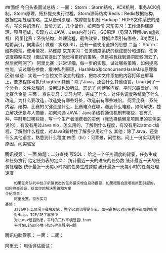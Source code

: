 ##面经
今日头条面试总结：
一面：
Storm：Storm结构，ACK机制，事务ACK机制，Storm原理，拓扑提交执行过程，Storm源码结构
Redis：Redis数据结构，数据过期处理策略，主从备份原理，故障恢复机制
Hadoop：HDFS文件系统的结构，写文件的流程，备份方式，几个备份，如何备份
京东实习：工作流构建原理，项目组成，实现方式
JAVA：Java内存分布，GC原理（见深入理解Java虚拟机）
阿里比赛：系统结构，处理流程，最终效果，数据库索引有哪些，B树索引，哈希索引，聚集索引
做题：实现LRU，还有一道使用全排列思想
二面：
	Storm：结构原理，使用情况，熟练度
	京东实习：任务调度系统的组成部分和流程，任务调度策略实现（面试官提出了他觉得更好的策略，但是被我找到漏洞反驳回去了，然后就呵呵了）
	阿里比赛：非常详细，每一步的实现，试过哪些策略，如何提高性能，调过哪些参数，缓冲队列原理，HashMap和concurrentHashMap原理和区别
	做题：实现一个监控文件改变的程序，把每次文件添加的内容打印在屏幕上，要求程序可执行bugfree
	其他：除了Java，还会什么其他语言，Linux问了一个命令，文件处理的，没用过也没听过，忘记了
		问博客内容，平时兴趣爱好，问比赛含金量
三面：
	京东实习：实习内容，完成了什么，对任务调度系统做了什么改造，为什么要改造，改造完有哪些好处，改造前有哪些缺陷，
	阿里比赛：系统内容，结构，比赛的关键点是什么，比赛难点在哪，遇到什么难题，如何解决，独立解决还是与人商量，如何沟通
JAVA：Java多线程通信机制有哪些，锁有几种，平时用过哪些锁，写一个生产者消费者的实例（我选择偷懒拿项目里的实例来说的），有没有用过Java nio，怎么用的，了解到什么程度，有没有用过atmoic编程，了解到什么程度，对Java8新特性了解多少用过什么
	其他：除了Java，还会什么其他语言，熟悉到什么程度
四面（hr）：问背景，问性格，问上一份实习离职原因，问实验室

腾讯视频：
一面
	做题：二分查找
	写SQL：
		给定一个任务调度的背景，任务生成和任务执行
		给定任务表的定义：
			统计最近一天的进来的任务数
			统计最近一天的任务处理数
			统计最近一天每小时内的任务生成速度
			统计最近一天每小时的任务处理速度

		如果任务队列中处于新建状态的任务量突增会启动报警，如果报警会是哪些原因引起的，如何排查验证，给出你的解决思路和方案
	介绍项目：
		阿里比赛，京东实习
	基础：
		Java中什么情况下会触发GC，整个GC的流程是什么，如何避免GC对应用程序造成的影响
		对Http，TCP/IP了解多少
		对Linux是否熟悉，平时的工作环境是否Linux
		平时在Linux环境下如何排查程序问题
腾讯电脑管家：
一面：
二面：

阿里云：
电话评估面试：